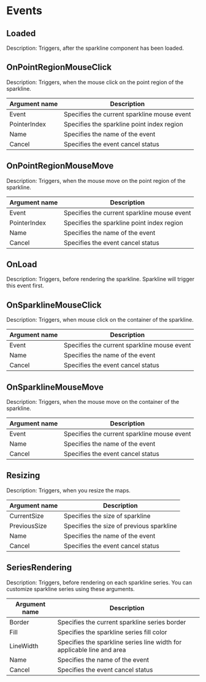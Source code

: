 # Events

## Loaded

Description: Triggers, after the sparkline component has been loaded.

## OnPointRegionMouseClick

Description: Triggers, when the mouse click on the point region of the sparkline.

|   Argument name    |   Description                                          |
|--------------------| -------------------------------------------------------|
|   Event            |    Specifies the current sparkline mouse event           |
|   PointerIndex     |    Specifies the sparkline point index region       |
|   Name               |   Specifies the name of the event |
|   Cancel             |   Specifies the event cancel status |

## OnPointRegionMouseMove

Description: Triggers, when the mouse move on the point region of the sparkline.

|   Argument name    |   Description                                          |
|--------------------| -------------------------------------------------------|
|   Event            |    Specifies the current sparkline mouse event           |
|   PointerIndex     |    Specifies the sparkline point index region       |
|   Name               |   Specifies the name of the event |
|   Cancel             |   Specifies the event cancel status |

## OnLoad

Description: Triggers, before rendering the sparkline. Sparkline will trigger this event first.

## OnSparklineMouseClick

Description: Triggers, when mouse click on the container of the sparkline.

|   Argument name    |   Description                                          |
|--------------------| -------------------------------------------------------|
|   Event            |    Specifies the current sparkline mouse event           |
|   Name               |   Specifies the name of the event |
|   Cancel             |   Specifies the event cancel status |

## OnSparklineMouseMove

Description: Triggers, when the mouse move on the container of the sparkline.

|   Argument name    |   Description                                          |
|--------------------| -------------------------------------------------------|
|   Event            |    Specifies the current sparkline mouse event           |
|   Name               |   Specifies the name of the event |
|   Cancel             |   Specifies the event cancel status |

## Resizing

Description: Triggers, when you resize the maps.

|   Argument name      |   Description                          |
|----------------------| ---------------------------------------|
|   CurrentSize        |   Specifies the size of sparkline         |
|   PreviousSize       |   Specifies the size of previous sparkline|
|   Name               |   Specifies the name of the event |
|   Cancel             |   Specifies the event cancel status |

## SeriesRendering

Description: Triggers, before rendering on each sparkline series. You can customize sparkline series using these arguments.

|   Argument name      |   Description                                                         |
|----------------------| ----------------------------------------------------------------------|
|   Border             |   Specifies the current sparkline series border                         |
|   Fill               |   Specifies the sparkline series fill color                             |
|   LineWidth          |   Specifies the sparkline series line width for applicable line and area|
|   Name               |   Specifies the name of the event |
|   Cancel             |   Specifies the event cancel status |